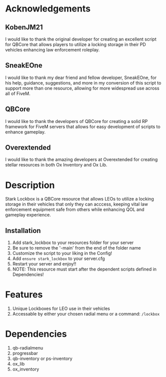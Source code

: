 # Acknowledgements

## KobenJM21
I would like to thank the original developer for creating an excellent script for QBCore that allows players to utilize a locking storage in their PD vehicles enhancing law enforcement roleplay.

## SneakEOne
I would like to thank my dear friend and fellow developer, SneakEOne, for his help, guidance, suggestions, and more in my conversion of this script to support more than one resource, allowing for more widespread use across all of FiveM.

## QBCore
I would like to thank the developers of QBCore for creating a solid RP framework for FiveM servers that allows for easy development of scripts to enhance gameplay.

## Overextended
I would like to thank the amazing developers at Overextended for creating stellar resources in both Ox Inventory and Ox Lib.

# Description
Stark Lockbox is a QBCore resource that allows LEOs to utilize a locking storage in their vehicles that only they can acccess, keeping vital law enforcement equipment safe from others while enhancing QOL and gameplay experience.

## Installation
1. Add stark_lockbox to your resources folder for your server
2. Be sure to remove the '-main' from the end of the folder name
3. Customize the script to your liking in the Config!
4. Add ```ensure stark_lockbox``` to your server.cfg
5. Restart your server and enjoy!!
6. NOTE: This resource must start after the dependent scripts defined in Dependencies!

# Features
1. Unique Lockboxes for LEO use in their vehicles
2. Accessable by either your chosen radial menu or a command: ```/lockbox```

# Dependencies
1. qb-radialmenu
2. progressbar
3. qb-inventory or ps-inventory
4. ox_lib
5. ox_inventory
